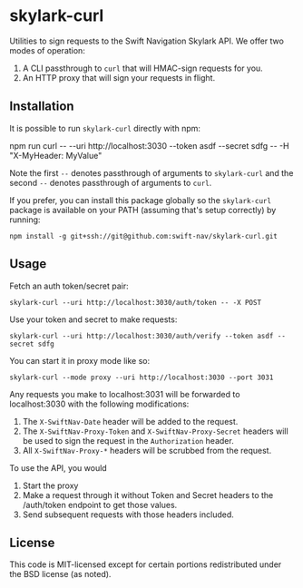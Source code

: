 # skylark-curl

Utilities to sign requests to the Swift Navigation Skylark API.  We offer two
modes of operation:

1) A CLI passthrough to `curl` that will HMAC-sign requests for you.
2) An HTTP proxy that will sign your requests in flight.

## Installation

It is possible to run `skylark-curl` directly with npm:

  npm run curl -- --uri http://localhost:3030 --token asdf --secret sdfg -- -H "X-MyHeader: MyValue"

Note the first `--` denotes passthrough of arguments to `skylark-curl` and the
second `--` denotes passthrough of arguments to `curl`.

If you prefer, you can install this package globally so the `skylark-curl`
package is available on your PATH (assuming that's setup correctly) by
running:

    npm install -g git+ssh://git@github.com:swift-nav/skylark-curl.git

## Usage

Fetch an auth token/secret pair:

    skylark-curl --uri http://localhost:3030/auth/token -- -X POST

Use your token and secret to make requests:

    skylark-curl --uri http://localhost:3030/auth/verify --token asdf --secret sdfg

You can start it in proxy mode like so:

    skylark-curl --mode proxy --uri http://localhost:3030 --port 3031

Any requests you make to localhost:3031 will be forwarded to localhost:3030
with the following modifications:

1) The `X-SwiftNav-Date` header will be added to the request.
2) The `X-SwiftNav-Proxy-Token` and `X-SwiftNav-Proxy-Secret` headers will be
   used to sign the request in the `Authorization` header.
3) All `X-SwiftNav-Proxy-*` headers will be scrubbed from the request.

To use the API, you would

1) Start the proxy
2) Make a request through it without Token and Secret headers to the /auth/token
   endpoint to get those values.
3) Send subsequent requests with those headers included.

## License

This code is MIT-licensed except for certain portions redistributed under the
BSD license (as noted).